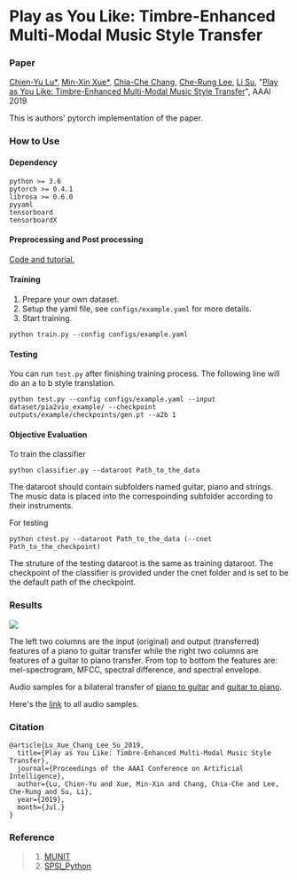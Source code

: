 # Play as You Like: Timbre-Enhanced Multi-Modal Music Style Transfer

### Paper
[Chien-Yu Lu*](), [Min-Xin Xue*](), [Chia-Che Chang](http://chang810249.github.io), [Che-Rung Lee](http://www.cs.nthu.edu.tw/~cherung/), [Li Su](https://www.iis.sinica.edu.tw/pages/lisu/index_en.html), "[Play as You Like: Timbre-Enhanced Multi-Modal Music Style Transfer](https://arxiv.org/abs/1811.12214)", AAAI 2019

This is authors' pytorch implementation of the paper.

### How to Use

#### Dependency

```
python >= 3.6
pytorch >= 0.4.1
librosa >= 0.6.0
pyyaml
tensorboard
tensorboardX
```

#### Preprocessing and Post processing

[Code and tutorial.](pre_post_procs)

#### Training

1. Prepare your own dataset.
2. Setup the yaml file, see `configs/example.yaml` for more details.
3. Start training.
```
python train.py --config configs/example.yaml
```

#### Testing

You can run `test.py` after finishing training process. The following line will do an a to b style translation.
```
python test.py --config configs/example.yaml --input dataset/pia2vio_example/ --checkpoint outputs/example/checkpoints/gen.pt --a2b 1
```

#### Objective Evaluation
To train the classifier
```
python classifier.py --dataroot Path_to_the_data
```
The dataroot should contain subfolders named guitar, piano and strings.
The music data is placed into the correspoinding subfolder according to their instruments.

For testing
```
python ctest.py --dataroot Path_to_the_data (--cnet Path_to_the_checkpoint)
```
The struture of the testing dataroot is the same as training dataroot.
The checkpoint of the classifier is provided under the cnet folder and is set to be the default path of the checkpoint.

### Results
![](https://i.imgur.com/HwBPOkF.png)

The left two columns are the input (original) and output (transferred) features of a piano to guitar transfer while the right two columns are features of a guitar to piano transfer. From top to bottom the features are: mel-spectrogram, MFCC, spectral difference, and spectral envelope.

Audio samples for a bilateral transfer of [piano to guitar](https://www.dropbox.com/s/ys9tipulzlpib5j/MUNIT-ALL-P2G-06.mp3?dl=0) and [guitar to piano](https://www.dropbox.com/s/rp395l9xritfvcp/MUNIT-ALL-G2P-04.mp3?dl=0).



Here's the [link](https://www.dropbox.com/sh/un0ws0aradjbxeq/AADR670aPJUCtemHJ-qt4aAja?dl=0) to all audio samples.

### Citation
```
@article{Lu_Xue_Chang_Lee_Su_2019,
  title={Play as You Like: Timbre-Enhanced Multi-Modal Music Style Transfer},
  journal={Proceedings of the AAAI Conference on Artificial Intelligence},
  author={Lu, Chien-Yu and Xue, Min-Xin and Chang, Chia-Che and Lee, Che-Rung and Su, Li},
  year={2019},
  month={Jul.}
}
```

### Reference
> 1. [MUNIT](https://github.com/NVlabs/MUNIT)
> 2. [SPSI_Python](https://github.com/lonce/SPSI_Python)
